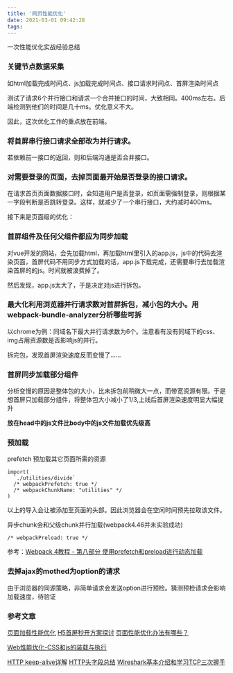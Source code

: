 ```yaml
---
title: '网页性能优化'
date: 2021-03-01 09:42:28
tags:
---
```

一次性能优化实战经验总结
<!--more-->
### 关键节点数据采集
如html加载完成时间点、js加载完成时间点、接口请求时间点、首屏渲染时间点

测试了请求6个并行接口和请求一个合并接口的时间，大致相同。400ms左右。后端检测到他们的时间是几十ms。优化意义不大。

因此，这次优化工作的重点放在前端。
### 将首屏串行接口请求全部改为并行请求。
若依赖前一接口的返回，则和后端沟通是否合并接口。
### 对需要登录的页面，去掉页面最开始是否登录的接口请求。
在请求首页页面数据接口时，会知道用户是否登录，如页面需强制登录，则根据某一字段判断是否跳转登录。这样，就减少了一个串行接口，大约减时400ms。



接下来是页面级的优化：
### 首屏组件及任何父组件都应为同步加载
对vue开发的网站，会先加载html，再加载html里引入的app.js，js中的代码去渲染页面，首屏代码不用同步方式加载的话，app.js下载完成，还需要串行去加载渲染首屏的的js。时间就被浪费掉了。

然后发现，app.js太大了，于是决定对js进行拆包。

### 最大化利用浏览器并行请求数对首屏拆包，减小包的大小。用webpack-bundle-analyzer分析哪些可拆

以chrome为例：同域名下最大并行请求数为6个。注意看有没有同域下的css、img占用资源数是否影响js的并行。

拆完包，发现首屏渲染速度反而变慢了……
### 首屏同步加载部分组件
分析变慢的原因是整体包的大小，比未拆包前稍微大一点，而带宽资源有限。于是想首屏只加载部分组件，将整体包大小减小了1/3,上线后首屏渲染速度明显大幅提升


 **放在head中的js文件比body中的js文件加载优先级高**

### 预加载

prefetch 预加载其它页面所需的资源

```
import(
  `./utilities/divide`
  /* webpackPrefetch: true */
  /* webpackChunkName: "utilities" */
)
```
以上的导入会让<link rel="prefetch" as="script" href="utilities.js">被添加至页面的头部。因此浏览器会在空闲时间预先拉取该文件。


异步chunk会和父级chunk并行加载(webpack4.46并未实验成功)

```
/* webpackPreload: true */
```



参考：[Webpack 4教程 - 第八部分 使用prefetch和preload进行动态加载](https://www.cnblogs.com/powertoolsteam/p/10873677.html)

### 去掉ajax的mothed为option的请求
由于浏览器的同源策略，非简单请求会发送option进行预检。猜测预检请求会影响加载速度，待验证

### 参考文章
[页面加载性能优化](https://www.cnblogs.com/cczlovexw/p/11754301.html)
[H5首屏秒开方案探讨](https://blog.csdn.net/haha223545/article/details/79675304)
[页面性能优化办法有哪些？](https://zhuanlan.zhihu.com/p/67098966)

[Web性能优化-CSS和js的装载与执行](https://www.jianshu.com/p/cd7de34a759d)

[HTTP keep-alive详解](https://blog.csdn.net/xiaoduanayu/article/details/78386508)
[HTTP头字段总结](https://www.cnblogs.com/skynet/archive/2010/12/11/1903347.html)
[Wireshark基本介绍和学习TCP三次握手](https://www.cnblogs.com/TankXiao/archive/2012/10/10/2711777.html)


